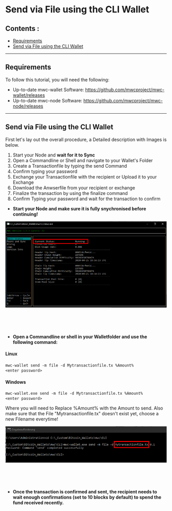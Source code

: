 # Send via File using the CLI Wallet

## Contents : 
  * [Requirements](#requirements)
  * [Send via File using the CLI Wallet](#send-via-file-using-the-cli-wallet-1)
 
------ 

## Requirements
To follow this tutorial, you will need the following:

- Up-to-date mwc-wallet Software: https://github.com/mwcproject/mwc-wallet/releases
- Up-to-date mwc-node Software: https://github.com/mwcproject/mwc-node/releases

------

## Send via File using the CLI Wallet

 
 First let's lay out the overall procedure, a Detailed description with Images is below.
 
 1) Start your Node and **wait for it to Sync**
 2) Open a Commandline or Shell and navigate to your Wallet's Folder
 3) Create a Transactionfile by typing the send Command
 4) Confirm typing your password
 5) Exchange your Transactionfile with the recipient or Upload it to your Exchange
 6) Download the Anwserfile from your recipient or exchange 
 7) Finalize the transaction by using the finalize command
 8) Confirm Typing your password and wait for the transaction to confirm
 
  
  
  - **Start your Node and make sure it is fully snychronised before continuing!**
  
  ![nodesynced](/static/img/nodesynced.png "Node Fully Synced")  
  
  <br />
  <br /> 
  <br /> 
  
  - **Open a Commandline or shell in your Walletfolder and use the following command:** 
  
   #### Linux

	mwc-wallet send -m file -d Mytransactionfile.tx %Amount%
	<enter password>
 
 #### Windows
 
	mwc-wallet.exe send -m file -d Mytransactionfile.tx %Amount%
	<enter password>


  Where you will need to Replace %Amount% with the Amount to send.
  Also make sure that the File "Mytransactionfile.tx" doesn't exist yet, choose a new Filename everytime!
  
   ![sendcommandfile](/static/img/sendcommandfile.png "Send Command Example")  
   
   <br />
   <br /> 
   <br /> 
   
- **Once the transaction is confirmed and sent, the recipient needs to wait enough confirmations (set to 10 blocks by default) to spend the fund received recently.**   
